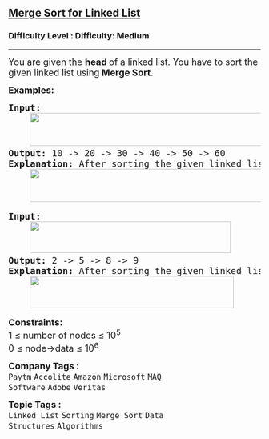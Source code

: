 <h2><a href="https://www.geeksforgeeks.org/problems/sort-a-linked-list/1">Merge Sort for Linked List</a></h2><h3>Difficulty Level : Difficulty: Medium</h3><hr><div class="problems_problem_content__Xm_eO" bis_skin_checked="1"><p><span style="font-size: 18px;">You are given the <strong>head </strong>of a linked list. You have to sort the given linked list using<strong> Merge Sort</strong>.</span></p>
<p><span style="font-size: 18px;"><strong>Examples:</strong></span></p>
<pre><span style="font-size: 18px;"><strong>Input:</strong><br>    <img src="https://media.geeksforgeeks.org/img-practice/prod/addEditProblem/908586/Web/Other/blobid0_1756114630.jpg" width="556" height="66"><br><strong>Output: </strong>10 -&gt; 20 -&gt; 30 -&gt; 40 -&gt; 50 -&gt; 60<br><strong>Explanation: </strong>After sorting the given linked list, the resultant list will be:<br>    <img src="https://media.geeksforgeeks.org/img-practice/prod/addEditProblem/908586/Web/Other/blobid1_1756114636.jpg" width="557" height="66"></span></pre>
<pre><span style="font-size: 18px;"><strong>Input:</strong><br>    <img src="https://media.geeksforgeeks.org/img-practice/prod/addEditProblem/908586/Web/Other/blobid2_1756114643.jpg" width="401" height="63"><br><strong>Output: </strong>2<strong> </strong>-&gt; 5 -&gt; 8 -&gt; 9<br></span><span style="font-size: 18px;"><strong>Explanation: </strong>After sorting the given linked list, the resultant list will be:<br>    <img src="https://media.geeksforgeeks.org/img-practice/prod/addEditProblem/908586/Web/Other/blobid3_1756114660.jpg" width="407" height="64"></span></pre>
<p><span style="font-size: 18px;"><strong>Constraints:</strong><br>1 ≤ number of nodes ≤ 10<sup>5<br></sup>0 ≤ node-&gt;data ≤ 10<sup>6</sup></span></p></div><p><span style=font-size:18px><strong>Company Tags : </strong><br><code>Paytm</code>&nbsp;<code>Accolite</code>&nbsp;<code>Amazon</code>&nbsp;<code>Microsoft</code>&nbsp;<code>MAQ Software</code>&nbsp;<code>Adobe</code>&nbsp;<code>Veritas</code>&nbsp;<br><p><span style=font-size:18px><strong>Topic Tags : </strong><br><code>Linked List</code>&nbsp;<code>Sorting</code>&nbsp;<code>Merge Sort</code>&nbsp;<code>Data Structures</code>&nbsp;<code>Algorithms</code>&nbsp;